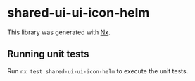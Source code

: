# shared-ui-ui-icon-helm

This library was generated with [Nx](https://nx.dev).


## Running unit tests

Run `nx test shared-ui-ui-icon-helm` to execute the unit tests.

